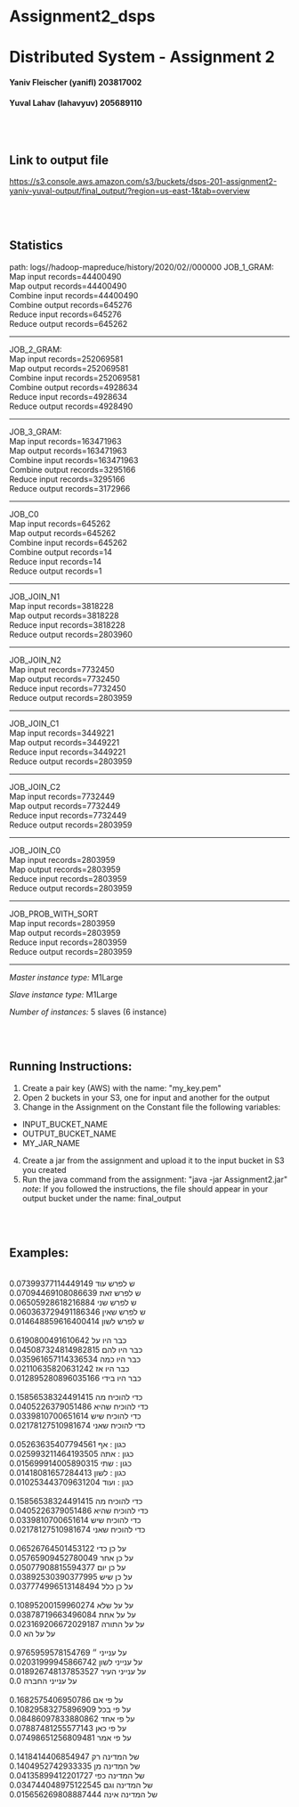 # Assignment2_dsps
# Distributed System - Assignment 2

#### Yaniv Fleischer (yanifl) 203817002
#### Yuval Lahav (lahavyuv) 205689110

<br/><br/>
## Link to output file
https://s3.console.aws.amazon.com/s3/buckets/dsps-201-assignment2-yaniv-yuval-output/final_output/?region=us-east-1&tab=overview
 

<br/><br/>
## Statistics 
path: logs/<change>/hadoop-mapreduce/history/2020/02/<change>/000000
JOB_1_GRAM:
<br/>    	Map input records=44400490
<br/>		Map output records=44400490
<br/>		Combine input records=44400490
<br/>		Combine output records=645276
<br/>		Reduce input records=645276
<br/>		Reduce output records=645262

-------------------------------------------

JOB_2_GRAM:
<br/>		Map input records=252069581
<br/>		Map output records=252069581
<br/>		Combine input records=252069581
<br/>		Combine output records=4928634
<br/>		Reduce input records=4928634
<br/>		Reduce output records=4928490

-------------------------------------------

JOB_3_GRAM:
<br/>		Map input records=163471963
<br/>		Map output records=163471963
<br/>		Combine input records=163471963
<br/>		Combine output records=3295166
<br/>		Reduce input records=3295166
<br/>		Reduce output records=3172966

-------------------------------------------

 JOB_C0
<br/>		Map input records=645262
<br/>		Map output records=645262
<br/>		Combine input records=645262
<br/>		Combine output records=14
<br/>		Reduce input records=14
<br/>		Reduce output records=1

-------------------------------------------

JOB_JOIN_N1
<br/>		Map input records=3818228
<br/>		Map output records=3818228
<br/>		Reduce input records=3818228
<br/>		Reduce output records=2803960

-------------------------------------------

JOB_JOIN_N2
<br/>		Map input records=7732450
<br/>		Map output records=7732450
<br/>		Reduce input records=7732450
<br/>		Reduce output records=2803959

-------------------------------------------

JOB_JOIN_C1
<br/>		Map input records=3449221
<br/>		Map output records=3449221
<br/>		Reduce input records=3449221
<br/>		Reduce output records=2803959

-------------------------------------------

JOB_JOIN_C2
<br/>		Map input records=7732449
<br/>		Map output records=7732449
<br/>		Reduce input records=7732449
<br/>		Reduce output records=2803959
    
-------------------------------------------

JOB_JOIN_C0
<br/>		Map input records=2803959
<br/>		Map output records=2803959
<br/>		Reduce input records=2803959
<br/>		Reduce output records=2803959
    
-------------------------------------------

JOB_PROB_WITH_SORT
<br/>		Map input records=2803959
<br/>		Map output records=2803959
<br/>		Reduce input records=2803959
<br/>		Reduce output records=2803959

-------------------------------------------
    
    
_Master instance type:_ M1Large

_Slave instance type:_ M1Large

_Number of instances:_ 5 slaves (6 instance)


<br/><br/>
## Running Instructions:
1. Create a pair key (AWS) with the name: "my_key.pem" 
2. Open 2 buckets in your S3, one for input and another for the output
3. Change in the Assignment on the Constant file the following variables:
 * INPUT_BUCKET_NAME
 * OUTPUT_BUCKET_NAME
 * MY_JAR_NAME
4. Create a jar from the assignment and upload it to the input bucket in S3 you created
5. Run the java command from the assignment:
"java -jar Assignment2.jar"
_note_: If you followed the instructions, the file should appear in your output bucket under the name: final_output

<br/><br/>
## Examples:
<br/> ש לפרש עוד	0.07399377114449149
<br/> ש לפרש זאת	0.07094469108086639
<br/> ש לפרש שני	0.06505928618216884
<br/> ש לפרש שאין	0.060363729491186346
<br/> ש לפרש לשון	0.014648859616400414
<br/> 
<br/> כבר היו על	0.6190800491610642
<br/> כבר היו להם	0.045087324814982815
<br/> כבר היו כמה	0.035961657114336534
<br/> כבר היו אז	0.02110635820631242
<br/> כבר היו בידי	0.012895280896035166
<br/> 
<br/> כדי להוכיח מה	0.15856538324491415
<br/> כדי להוכיח שהיא	0.0405226379051486
<br/> כדי להוכיח שיש	0.0339810700651614
<br/> כדי להוכיח שאני	0.02178127510981674
<br/> 
<br/> כגון : אף	0.05263635407794561
<br/> כגון : אתה	0.025993211464193505
<br/> כגון : שתי	0.015699914005890315
<br/> כגון : לשון	0.01418081657284413
<br/> כגון : ועוד	0.010253443709631204
<br/> 
<br/> כדי להוכיח מה	0.15856538324491415
<br/> כדי להוכיח שהיא	0.0405226379051486
<br/> כדי להוכיח שיש	0.0339810700651614
<br/> כדי להוכיח שאני	0.02178127510981674
<br/> 
<br/> על כן כדי	0.06526764501453122
<br/> על כן אחר	0.05765909452780049
<br/> על כן יום	0.05077908815594377
<br/> על כן שיש	0.03892530390377995
<br/> על כן כלל	0.037774996513148494
<br/> 
<br/> על על שלא	0.10895200159960274
<br/> על על אחת	0.03878719663496084
<br/> על על התורה	0.023169206672029187
<br/> על על הא	0.0
<br/> 
<br/> על ענייני ״	0.9765959578154769
<br/> על ענייני לשון	0.02031999945866742
<br/> על ענייני העיר	0.018926748137853527
<br/> על ענייני החברה	0.0
<br/> 
<br/> על פי אם	0.1682575406950786
<br/> על פי בכל	0.10829583275896909
<br/> על פי אחד	0.08486097833880862
<br/> על פי כאן	0.07887481255577143
<br/> על פי אמר	0.07498651256809481
<br/> 
<br/> של המדינה רק	0.1418414406854947
<br/> של המדינה מן	0.1404952742933335
<br/> של המדינה כפי	0.04135899412201727
<br/> של המדינה וגם	0.034744048975122545
<br/> של המדינה אינה	0.015656269808887444

